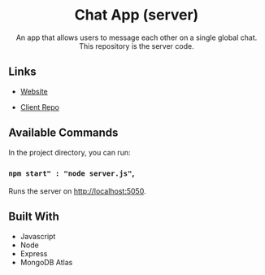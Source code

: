 <h1 align="center">Chat App (server)</h1>

<p align="center">An app that allows users to message each other on a single global chat. This repository is the server code.</p>

## Links

- [Website](https://chat-app-server-ob9b.onrender.com)

- [Client Repo](https://github.com/cyoung-sudo/chat-app-client)

## Available Commands

In the project directory, you can run:

### `npm start" : "node server.js"`,

Runs the server on [http://localhost:5050](http://localhost:5050).

## Built With

- Javascript
- Node
- Express
- MongoDB Atlas